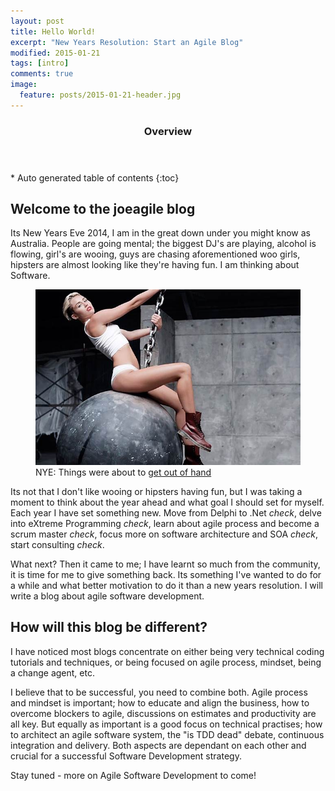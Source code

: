 ```yaml
---
layout: post
title: Hello World!
excerpt: "New Years Resolution: Start an Agile Blog"
modified: 2015-01-21
tags: [intro]
comments: true
image:
  feature: posts/2015-01-21-header.jpg
---
```


<section id="table-of-contents" class="toc">
  <header>
    <h3>Overview</h3>
  </header>
<div id="drawer" markdown="1">
*  Auto generated table of contents
{:toc}
</div>
</section><!-- /#table-of-contents -->

## Welcome to the joeagile blog

Its New Years Eve 2014, I am in the great down under you might know as Australia.  People are going mental; the biggest DJ's are playing, alcohol is flowing, girl's are wooing, guys are chasing aforementioned woo girls, hipsters are almost looking like they're having fun.  I am thinking about Software.

<figure>
	<img src="../images/posts/2015-01-21-wrecking-ball.jpg">
	<figcaption>NYE: Things were about to <a href="https://www.youtube.com/watch?v=W6DmHGYy_xk">get out of hand</a></figcaption>
</figure>

Its not that I don't like wooing or hipsters having fun, but I was taking a moment to think about the year ahead and what goal I should set for myself.  Each year I have set something new.  Move from Delphi to .Net *check*, delve into eXtreme Programming *check*, learn about agile process and become a scrum master *check*, focus more on software architecture and SOA *check*, start consulting *check*.

What next?  Then it came to me; I have learnt so much from the community, it is time for me to give something back.  Its something I've wanted to do for a while and what better motivation to do it than a new years resolution.  I will write a blog about agile software development.  

## How will this blog be different?

I have noticed most blogs concentrate on either being very technical coding tutorials and techniques, or being focused on agile process, mindset, being a change agent, etc.

I believe that to be successful, you need to combine both.  Agile process and mindset is important; how to educate and align the business, how to overcome blockers to agile, discussions on estimates and productivity are all key.  But equally as important is a good focus on technical practises; how to architect an agile software system, the "is TDD dead" debate, continuous integration and delivery.  Both aspects are dependant on each other and crucial for a successful Software Development strategy.

Stay tuned - more on Agile Software Development to come!